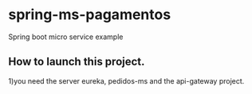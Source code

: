 # spring-ms-pagamentos
Spring boot micro service example

## How to launch this project.

1)you need the server eureka, pedidos-ms and the api-gateway project.


